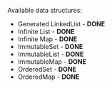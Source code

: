 Available data structures:

-   Generated LinkedList - **DONE**
-   Infinite List - **DONE**
-   Infinite Map - **DONE**
-   ImmutableSet - **DONE**
-   ImmutableList - **DONE**
-   ImmutableMap - **DONE**
-   OrderedSet - **DONE**
-   OrderedMap - **DONE**

